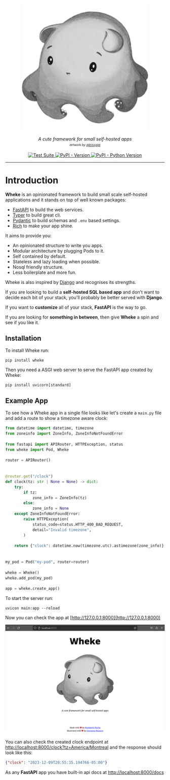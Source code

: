 <p align="center">
  <img src="wheke.png" alt="Wheke"></a>
</p>

<p align="center">
  <em>A cute framework for small self-hosted apps</em>
  <br/>
  <em><sup><sub>artwork by <a href="https://bissgigi.art/">@bissgigi</a></sub></sup></em>
</p>

<p align="center">
  <a href="https://github.com/humrochagf/wheke/actions">
    <img src="https://github.com/humrochagf/wheke/workflows/Test%20Suite/badge.svg" alt="Test Suite">
  </a>
  <a href="https://pypi.org/project/wheke">
    <img src="https://img.shields.io/pypi/v/wheke.svg" alt="PyPI - Version">
  </a>
  <a href="https://pypi.org/project/wheke">
    <img src="https://img.shields.io/pypi/pyversions/wheke.svg" alt="PyPI - Python Version">
  </a>
</p>

---

# Introduction

**Wheke** is an opinionated framework to build small scale self-hosted applications and it stands on top of well known packages:

- [FastAPI](https://fastapi.tiangolo.com/) to build the web services.
- [Typer](https://typer.tiangolo.com/) to build great cli.
- [Pydantic](https://docs.pydantic.dev/latest/) to build schemas and `.env` based settings.
- [Rich](https://rich.readthedocs.io/en/stable/) to make your app shine.

It aims to provide you:

- An opinionated structure to write you apps.
- Modular architecture by plugging Pods to it.
- Self contained by default.
- Stateless and lazy loading when possible.
- Nosql friendly structure.
- Less boilerplate and more fun.

Wheke is also inspired by [Django](https://www.djangoproject.com/) and recognises its strengths.

If you are looking to build a **self-hosted SQL based app** and don't want to decide each bit of your stack, you'll probably be better served with **Django**.

If you want to **customize** all of your stack, **FastAPI** is the way to go.

If you are looking for **something in between**, then give **Wheke** a spin and see if you like it.

## Installation

To install Wheke run:

```shell
pip install wheke
```

Then you need a ASGI web server to serve the FastAPI app created by Wheke:

```shell
pip install uvicorn[standard]
```

## Example App

To see how a Wheke app in a single file looks like let's create a `main.py` file and add a route to show a timezone aware clock:

```python title="File: main.py"
from datetime import datetime, timezone
from zoneinfo import ZoneInfo, ZoneInfoNotFoundError

from fastapi import APIRouter, HTTPException, status
from wheke import Pod, Wheke

router = APIRouter()


@router.get("/clock")
def clock(tz: str | None = None) -> dict:
    try:
        if tz:
            zone_info = ZoneInfo(tz)
        else:
            zone_info = None
    except ZoneInfoNotFoundError:
        raise HTTPException(
            status_code=status.HTTP_400_BAD_REQUEST,
            detail="Invalid timezone",
        )

    return {"clock": datetime.now(timezone.utc).astimezone(zone_info)}


my_pod = Pod("my-pod", router=router)

wheke = Wheke()
wheke.add_pod(my_pod)

app = wheke.create_app()
```

To start the server run:

```shell
uvicon main:app --reload
```

Now you can check the app at [http://127.0.0.1:8000](http://127.0.0.1:8000)

![wheke homepage](img/wheke-homepage.png)

You can also check the created clock endpoint at [http://localhost:8000/clock?tz=America/Montreal](http://localhost:8000/clock?tz=America/Montreal) and the response should look like this:

```json
{"clock": "2023-12-09T20:55:35.194766-05:00"}
```

As any **FastAPI** app you have built-in api docs at [http://localhost:8000/docs](http://localhost:8000/docs)
